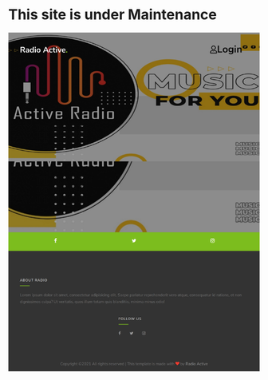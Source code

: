 # This site is under Maintenance
![Website Image](https://github.com/ahmedrabeasmaha/RadioActive/blob/main/127.0.0.1_8000_.png "Website Image")
